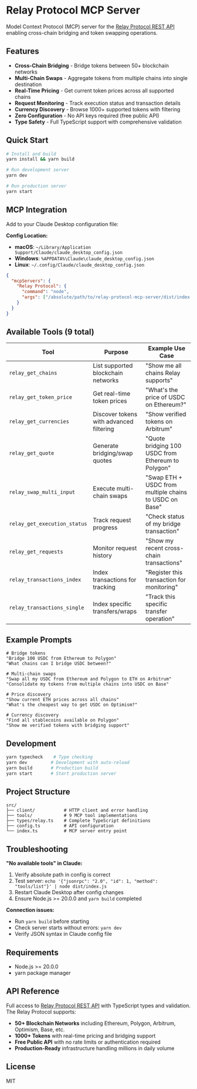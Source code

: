 # Relay Protocol MCP Server

Model Context Protocol (MCP) server for the [Relay Protocol REST API](https://docs.relay.link/references/api/) enabling cross-chain bridging and token swapping operations.

## Features

- **Cross-Chain Bridging** - Bridge tokens between 50+ blockchain networks
- **Multi-Chain Swaps** - Aggregate tokens from multiple chains into single destination
- **Real-Time Pricing** - Get current token prices across all supported chains
- **Request Monitoring** - Track execution status and transaction details
- **Currency Discovery** - Browse 1000+ supported tokens with filtering
- **Zero Configuration** - No API keys required (free public API)
- **Type Safety** - Full TypeScript support with comprehensive validation

## Quick Start

```bash
# Install and build
yarn install && yarn build

# Run development server
yarn dev

# Run production server
yarn start
```

## MCP Integration

Add to your Claude Desktop configuration file:

**Config Location:**

- **macOS**: `~/Library/Application Support/Claude/claude_desktop_config.json`
- **Windows**: `%APPDATA%\Claude\claude_desktop_config.json`
- **Linux**: `~/.config/Claude/claude_desktop_config.json`

```json
{
  "mcpServers": {
    "Relay Protocol": {
      "command": "node",
      "args": ["/absolute/path/to/relay-protocol-mcp-server/dist/index.js"]
    }
  }
}
```

## Available Tools (9 total)

| Tool | Purpose | Example Use Case |
|------|---------|------------------|
| `relay_get_chains` | List supported blockchain networks | "Show me all chains Relay supports" |
| `relay_get_token_price` | Get real-time token prices | "What's the price of USDC on Ethereum?" |
| `relay_get_currencies` | Discover tokens with advanced filtering | "Show verified tokens on Arbitrum" |
| `relay_get_quote` | Generate bridging/swap quotes | "Quote bridging 100 USDC from Ethereum to Polygon" |
| `relay_swap_multi_input` | Execute multi-chain swaps | "Swap ETH + USDC from multiple chains to USDC on Base" |
| `relay_get_execution_status` | Track request progress | "Check status of my bridge transaction" |
| `relay_get_requests` | Monitor request history | "Show my recent cross-chain transactions" |
| `relay_transactions_index` | Index transactions for tracking | "Register this transaction for monitoring" |
| `relay_transactions_single` | Index specific transfers/wraps | "Track this specific transfer operation" |

## Example Prompts

```text
# Bridge tokens
"Bridge 100 USDC from Ethereum to Polygon"
"What chains can I bridge USDC between?"

# Multi-chain swaps
"Swap all my USDC from Ethereum and Polygon to ETH on Arbitrum"
"Consolidate my tokens from multiple chains into USDC on Base"

# Price discovery
"Show current ETH prices across all chains"
"What's the cheapest way to get USDC on Optimism?"

# Currency discovery  
"Find all stablecoins available on Polygon"
"Show me verified tokens with bridging support"
```

## Development

```bash
yarn typecheck    # Type checking
yarn dev         # Development with auto-reload
yarn build       # Production build
yarn start       # Start production server
```

## Project Structure

```text
src/
├── client/           # HTTP client and error handling
├── tools/            # 9 MCP tool implementations  
├── types/relay.ts    # Complete TypeScript definitions
├── config.ts         # API configuration
└── index.ts          # MCP server entry point
```

## Troubleshooting

**"No available tools" in Claude:**

1. Verify absolute path in config is correct
2. Test server: `echo '{"jsonrpc": "2.0", "id": 1, "method": "tools/list"}' | node dist/index.js`
3. Restart Claude Desktop after config changes
4. Ensure Node.js >= 20.0.0 and `yarn build` completed

**Connection issues:**

- Run `yarn build` before starting
- Check server starts without errors: `yarn dev`
- Verify JSON syntax in Claude config file

## Requirements

- Node.js >= 20.0.0
- yarn package manager

## API Reference

Full access to [Relay Protocol REST API](https://docs.relay.link/references/api/) with TypeScript types and validation. The Relay Protocol supports:

- **50+ Blockchain Networks** including Ethereum, Polygon, Arbitrum, Optimism, Base, etc.
- **1000+ Tokens** with real-time pricing and bridging support
- **Free Public API** with no rate limits or authentication required
- **Production-Ready** infrastructure handling millions in daily volume

## License

MIT
